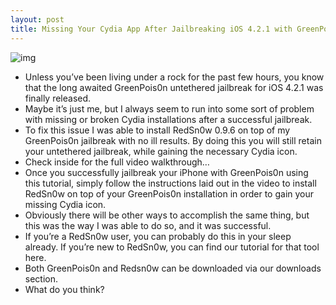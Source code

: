 ```yaml
---
layout: post
title: Missing Your Cydia App After Jailbreaking iOS 4.2.1 with GreenPois0n?
---
```

![img](http://media.idownloadblog.com/wp-content/uploads/2010/10/Must-Have-Jailbreak-App.jpg)
* Unless you’ve been living under a rock for the past few hours, you know that the long awaited GreenPois0n untethered jailbreak for iOS 4.2.1 was finally released.
* Maybe it’s just me, but I always seem to run into some sort of problem with missing or broken Cydia installations after a successful jailbreak.
* To fix this issue I was able to install RedSn0w 0.9.6 on top of my GreenPois0n jailbreak with no ill results. By doing this you will still retain your untethered jailbreak, while gaining the necessary Cydia icon.
* Check inside for the full video walkthrough…
* Once you successfully jailbreak your iPhone with GreenPois0n using this tutorial, simply follow the instructions laid out in the video to install RedSn0w on top of your GreenPois0n installation in order to gain your missing Cydia icon.
* Obviously there will be other ways to accomplish the same thing, but this was the way I was able to do so, and it was successful.
* If you’re a RedSn0w user, you can probably do this in your sleep already. If you’re new to RedSn0w, you can find our tutorial for that tool here.
* Both GreenPois0n and Redsn0w can be downloaded via our downloads section.
* What do you think?


